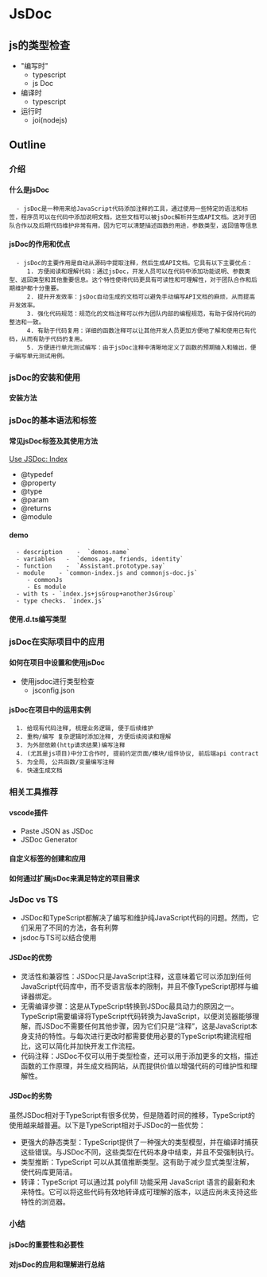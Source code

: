 # JsDoc

## js的类型检查
<!-- ts-vs-jsdoc -->
- "编写时"
  - typescript
  - js Doc
- 编译时
  - typescript
- 运行时
  - joi(nodejs)

## Outline

### 介绍
<!-- demo.js -->
#### 什么是jsDoc

      - jsDoc是一种用来给JavaScript代码添加注释的工具，通过使用一些特定的语法和标签，程序员可以在代码中添加说明文档，这些文档可以被jsDoc解析并生成API文档。这对于团队合作以及后期代码维护非常有用，因为它可以清楚描述函数的用途，参数类型，返回值等信息

#### jsDoc的作用和优点

      - jsDoc的主要作用是自动从源码中提取注释，然后生成API文档。它具有以下主要优点：
         1. 方便阅读和理解代码：通过jsDoc，开发人员可以在代码中添加功能说明、参数类型、返回类型和其他重要信息。这个特性使得代码更具有可读性和可理解性，对于团队合作和后期维护都十分重要。
         2. 提升开发效率：jsDoc自动生成的文档可以避免手动编写API文档的麻烦，从而提高开发效率。
         3. 强化代码规范：规范化的文档注释可以作为团队内部的编程规范，有助于保持代码的整洁和一致。
         4. 有助于代码复用：详细的函数注释可以让其他开发人员更加方便地了解和使用已有代码，从而有助于代码的复用。
         5. 方便进行单元测试编写：由于jsDoc注释中清晰地定义了函数的预期输入和输出，便于编写单元测试用例。

### jsDoc的安装和使用
<!-- demo.js -->

#### 安装方法

### jsDoc的基本语法和标签
<!-- demo.js -->
<!-- type.d.js -->

#### 常见jsDoc标签及其使用方法

[Use JSDoc: Index](https://jsdoc.app/)

- @typedef
- @property
- @type
- @param
- @returns
- @module

#### demo

      - description    -  `demos.name`
      - variables   -  `demos.age, friends, identity`
      - function    -  `Assistant.prototype.say`
      - module    - `common-index.js and commonjs-doc.js`
         - commonJs
         - Es module
      - with ts - `index.js+jsGroup+anotherJsGroup`
      - type checks. `index.js`

#### 使用.d.ts编写类型
<!-- type.d.ts -->
<!-- index.js -->

### jsDoc在实际项目中的应用

#### 如何在项目中设置和使用jsDoc

- 使用jsdoc进行类型检查
  - jsconfig.json

#### jsDoc在项目中的运用实例

      1. 给现有代码注释, 梳理业务逻辑, 便于后续维护
      2. 重构/编写 复杂逻辑时添加注释, 方便后续阅读和理解
      3. 为外部依赖(http请求结果)编写注释
      4. (尤其是js项目)中分工合作时, 提前约定页面/模块/组件协议, 前后端api contract
      5. 为全局, 公共函数/变量编写注释
      6. 快速生成文档

### 相关工具推荐

#### vscode插件

- Paste JSON as JSDoc
  <!-- paste-json-as-jsdoc.json -->
- JSDoc Generator
  <!-- jsdoc-generator.js -->

#### 自定义标签的创建和应用

#### 如何通过扩展jsDoc来满足特定的项目需求

### JsDoc vs TS

- JSDoc和TypeScript都解决了编写和维护纯JavaScript代码的问题。然而，它们采用了不同的方法，各有利弊
- jsdoc与TS可以结合使用
  <!-- ts-vs-jsdoc.ts -->

#### JSDoc的优势

- 灵活性和兼容性：JSDoc只是JavaScript注释，这意味着它可以添加到任何JavaScript代码库中，而不受语言版本的限制，并且不像TypeScript那样与编译器绑定。
- 无需编译步骤：这是从TypeScript转换到JSDoc最具动力的原因之一。TypeScript需要编译将TypeScript代码转换为JavaScript，以便浏览器能够理解，而JSDoc不需要任何其他步骤，因为它们只是“注释”，这是JavaScript本身支持的特性。与每次进行更改时都需要使用必要的TypeScript构建流程相比，这可以简化并加快开发工作流程。
- 代码注释：JSDoc不仅可以用于类型检查，还可以用于添加更多的文档，描述函数的工作原理，并生成文档网站，从而提供价值以增强代码的可维护性和理解性。

#### JSDoc的劣势

虽然JSDoc相对于TypeScript有很多优势，但是随着时间的推移，TypeScript的使用越来越普遍。以下是TypeScript相对于JSDoc的一些优势：

- 更强大的静态类型：TypeScript提供了一种强大的类型模型，并在编译时捕获这些错误。与JSDoc不同，这些类型在代码本身中结束，并且不受强制执行。
- 类型推断：TypeScript 可以从其值推断类型。这有助于减少显式类型注解，使代码库更简洁。
  <!-- ts-vs-jsdoc.ts -->
- 转译：TypeScript 可以通过其 polyfill 功能采用 JavaScript 语言的最新和未来特性。它可以将这些代码有效地转译成可理解的版本，以适应尚未支持这些特性的浏览器。

### 小结

#### jsDoc的重要性和必要性

#### 对jsDoc的应用和理解进行总结
